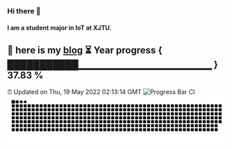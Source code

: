 ### Hi there 👋
#### I am a student major in IoT at XJTU.
📑 here is my [blog](https://xiaozhatecpp.fun/)
⏳ Year progress { ███████████▁▁▁▁▁▁▁▁▁▁▁▁▁▁▁▁▁▁▁ } 37.83 %
---
⏰ Updated on Thu, 19 May 2022 02:13:14 GMT
![Progress Bar CI](https://github.com/liununu/liununu/workflows/Progress%20Bar%20CI/badge.svg)
![](https://raw.githubusercontent.com/coder-Zzx/coder-Zzx/main/assets/github-contribution-grid-snake.svg)
